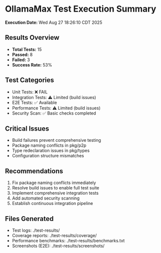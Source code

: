 # OllamaMax Test Execution Summary

**Execution Date:** Wed Aug 27 18:26:10 CDT 2025

## Results Overview
- **Total Tests:** 15
- **Passed:** 8
- **Failed:** 3
- **Success Rate:** 53%

## Test Categories
- Unit Tests: ❌ FAIL
- Integration Tests: ⚠️ Limited (build issues)
- E2E Tests: ✅ Available
- Performance Tests: ⚠️ Limited (build issues)  
- Security Scan: ✅ Basic checks completed

## Critical Issues
- Build failures prevent comprehensive testing
- Package naming conflicts in pkg/p2p
- Type redeclaration issues in pkg/types
- Configuration structure mismatches

## Recommendations
1. Fix package naming conflicts immediately
2. Resolve build issues to enable full test suite
3. Implement comprehensive integration tests
4. Add automated security scanning
5. Establish continuous integration pipeline

## Files Generated
- Test logs: ./test-results/
- Coverage reports: ./test-results/coverage/
- Performance benchmarks: ./test-results/benchmarks.txt
- Screenshots (E2E): ./test-results/screenshots/

